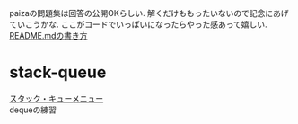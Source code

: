 paizaの問題集は回答の公開OKらしい.
解くだけももったいないので記念にあげていこうかな.
ここがコードでいっぱいになったらやった感あって嬉しい. <br>
[README.mdの書き方](https://docs.github.com/ja/get-started/writing-on-github/getting-started-with-writing-and-formatting-on-github/basic-writing-and-formatting-syntax)

# stack-queue
[スタック・キューメニュー](https://paiza.jp/works/mondai/stack_queue/problem_index?language_uid=python3) <br>
dequeの練習

